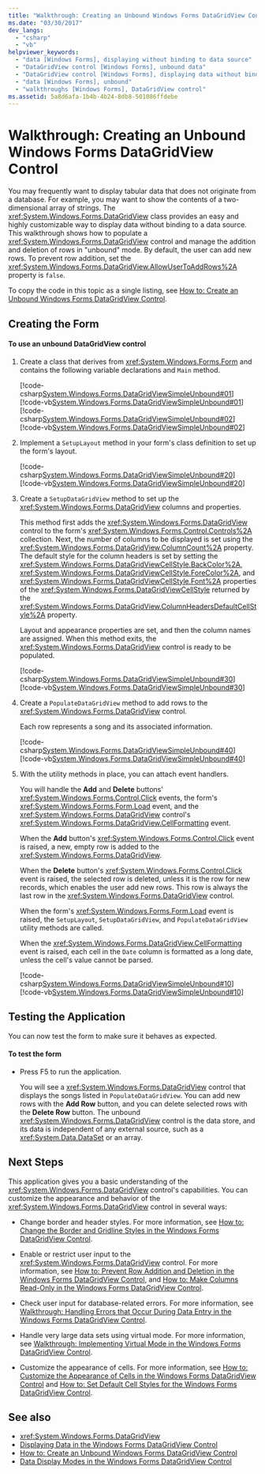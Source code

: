 ```yaml
---
title: "Walkthrough: Creating an Unbound Windows Forms DataGridView Control"
ms.date: "03/30/2017"
dev_langs: 
  - "csharp"
  - "vb"
helpviewer_keywords: 
  - "data [Windows Forms], displaying without binding to data source"
  - "DataGridView control [Windows Forms], unbound data"
  - "DataGridView control [Windows Forms], displaying data without binding to a data source"
  - "data [Windows Forms], unbound"
  - "walkthroughs [Windows Forms], DataGridView control"
ms.assetid: 5a8d6afa-1b4b-4b24-8db8-501086ffdebe
---
```

# Walkthrough: Creating an Unbound Windows Forms DataGridView Control
You may frequently want to display tabular data that does not originate from a database. For example, you may want to show the contents of a two-dimensional array of strings. The <xref:System.Windows.Forms.DataGridView> class provides an easy and highly customizable way to display data without binding to a data source. This walkthrough shows how to populate a <xref:System.Windows.Forms.DataGridView> control and manage the addition and deletion of rows in "unbound" mode. By default, the user can add new rows. To prevent row addition, set the <xref:System.Windows.Forms.DataGridView.AllowUserToAddRows%2A> property is `false`.  
  
 To copy the code in this topic as a single listing, see [How to: Create an Unbound Windows Forms DataGridView Control](how-to-create-an-unbound-windows-forms-datagridview-control.md).  
  
## Creating the Form  
  
#### To use an unbound DataGridView control  
  
1.  Create a class that derives from <xref:System.Windows.Forms.Form> and contains the following variable declarations and `Main` method.  
  
     [!code-csharp[System.Windows.Forms.DataGridViewSimpleUnbound#01](~/samples/snippets/csharp/VS_Snippets_Winforms/System.Windows.Forms.DataGridViewSimpleUnbound/CS/simpleunbound.cs#01)]
     [!code-vb[System.Windows.Forms.DataGridViewSimpleUnbound#01](~/samples/snippets/visualbasic/VS_Snippets_Winforms/System.Windows.Forms.DataGridViewSimpleUnbound/VB/simpleunbound.vb#01)]  
    [!code-csharp[System.Windows.Forms.DataGridViewSimpleUnbound#02](~/samples/snippets/csharp/VS_Snippets_Winforms/System.Windows.Forms.DataGridViewSimpleUnbound/CS/simpleunbound.cs#02)]
    [!code-vb[System.Windows.Forms.DataGridViewSimpleUnbound#02](~/samples/snippets/visualbasic/VS_Snippets_Winforms/System.Windows.Forms.DataGridViewSimpleUnbound/VB/simpleunbound.vb#02)]  
  
2.  Implement a `SetupLayout` method in your form's class definition to set up the form's layout.  
  
     [!code-csharp[System.Windows.Forms.DataGridViewSimpleUnbound#20](~/samples/snippets/csharp/VS_Snippets_Winforms/System.Windows.Forms.DataGridViewSimpleUnbound/CS/simpleunbound.cs#20)]
     [!code-vb[System.Windows.Forms.DataGridViewSimpleUnbound#20](~/samples/snippets/visualbasic/VS_Snippets_Winforms/System.Windows.Forms.DataGridViewSimpleUnbound/VB/simpleunbound.vb#20)]  
  
3.  Create a `SetupDataGridView` method to set up the <xref:System.Windows.Forms.DataGridView> columns and properties.  
  
     This method first adds the <xref:System.Windows.Forms.DataGridView> control to the form's <xref:System.Windows.Forms.Control.Controls%2A> collection. Next, the number of columns to be displayed is set using the <xref:System.Windows.Forms.DataGridView.ColumnCount%2A> property. The default style for the column headers is set by setting the <xref:System.Windows.Forms.DataGridViewCellStyle.BackColor%2A>, <xref:System.Windows.Forms.DataGridViewCellStyle.ForeColor%2A>, and <xref:System.Windows.Forms.DataGridViewCellStyle.Font%2A> properties of the <xref:System.Windows.Forms.DataGridViewCellStyle> returned by the <xref:System.Windows.Forms.DataGridView.ColumnHeadersDefaultCellStyle%2A> property.  
  
     Layout and appearance properties are set, and then the column names are assigned. When this method exits, the <xref:System.Windows.Forms.DataGridView> control is ready to be populated.  
  
     [!code-csharp[System.Windows.Forms.DataGridViewSimpleUnbound#30](~/samples/snippets/csharp/VS_Snippets_Winforms/System.Windows.Forms.DataGridViewSimpleUnbound/CS/simpleunbound.cs#30)]
     [!code-vb[System.Windows.Forms.DataGridViewSimpleUnbound#30](~/samples/snippets/visualbasic/VS_Snippets_Winforms/System.Windows.Forms.DataGridViewSimpleUnbound/VB/simpleunbound.vb#30)]  
  
4.  Create a `PopulateDataGridView` method to add rows to the <xref:System.Windows.Forms.DataGridView> control.  
  
     Each row represents a song and its associated information.  
  
     [!code-csharp[System.Windows.Forms.DataGridViewSimpleUnbound#40](~/samples/snippets/csharp/VS_Snippets_Winforms/System.Windows.Forms.DataGridViewSimpleUnbound/CS/simpleunbound.cs#40)]
     [!code-vb[System.Windows.Forms.DataGridViewSimpleUnbound#40](~/samples/snippets/visualbasic/VS_Snippets_Winforms/System.Windows.Forms.DataGridViewSimpleUnbound/VB/simpleunbound.vb#40)]  
  
5.  With the utility methods in place, you can attach event handlers.  
  
     You will handle the **Add** and **Delete** buttons' <xref:System.Windows.Forms.Control.Click> events, the form's <xref:System.Windows.Forms.Form.Load> event, and the <xref:System.Windows.Forms.DataGridView> control's <xref:System.Windows.Forms.DataGridView.CellFormatting> event.  
  
     When the **Add** button's <xref:System.Windows.Forms.Control.Click> event is raised, a new, empty row is added to the <xref:System.Windows.Forms.DataGridView>.  
  
     When the **Delete** button's <xref:System.Windows.Forms.Control.Click> event is raised, the selected row is deleted, unless it is the row for new records, which enables the user add new rows. This row is always the last row in the <xref:System.Windows.Forms.DataGridView> control.  
  
     When the form's <xref:System.Windows.Forms.Form.Load> event is raised, the `SetupLayout`, `SetupDataGridView`, and `PopulateDataGridView` utility methods are called.  
  
     When the <xref:System.Windows.Forms.DataGridView.CellFormatting> event is raised, each cell in the `Date` column is formatted as a long date, unless the cell's value cannot be parsed.  
  
     [!code-csharp[System.Windows.Forms.DataGridViewSimpleUnbound#10](~/samples/snippets/csharp/VS_Snippets_Winforms/System.Windows.Forms.DataGridViewSimpleUnbound/CS/simpleunbound.cs#10)]
     [!code-vb[System.Windows.Forms.DataGridViewSimpleUnbound#10](~/samples/snippets/visualbasic/VS_Snippets_Winforms/System.Windows.Forms.DataGridViewSimpleUnbound/VB/simpleunbound.vb#10)]  
  
## Testing the Application  
 You can now test the form to make sure it behaves as expected.  
  
#### To test the form  
  
-   Press F5 to run the application.  
  
     You will see a <xref:System.Windows.Forms.DataGridView> control that displays the songs listed in `PopulateDataGridView`. You can add new rows with the **Add Row** button, and you can delete selected rows with the **Delete Row** button. The unbound <xref:System.Windows.Forms.DataGridView> control is the data store, and its data is independent of any external source, such as a <xref:System.Data.DataSet> or an array.  
  
## Next Steps  
 This application gives you a basic understanding of the <xref:System.Windows.Forms.DataGridView> control's capabilities. You can customize the appearance and behavior of the <xref:System.Windows.Forms.DataGridView> control in several ways:  
  
-   Change border and header styles. For more information, see [How to: Change the Border and Gridline Styles in the Windows Forms DataGridView Control](change-the-border-and-gridline-styles-in-the-datagrid.md).  
  
-   Enable or restrict user input to the <xref:System.Windows.Forms.DataGridView> control. For more information, see [How to: Prevent Row Addition and Deletion in the Windows Forms DataGridView Control](prevent-row-addition-and-deletion-datagridview.md), and [How to: Make Columns Read-Only in the Windows Forms DataGridView Control](how-to-make-columns-read-only-in-the-windows-forms-datagridview-control.md).  
  
-   Check user input for database-related errors. For more information, see [Walkthrough: Handling Errors that Occur During Data Entry in the Windows Forms DataGridView Control](handling-errors-that-occur-during-data-entry-in-the-datagrid.md).  
  
-   Handle very large data sets using virtual mode. For more information, see [Walkthrough: Implementing Virtual Mode in the Windows Forms DataGridView Control](implementing-virtual-mode-wf-datagridview-control.md).  
  
-   Customize the appearance of cells. For more information, see [How to: Customize the Appearance of Cells in the Windows Forms DataGridView Control](customize-the-appearance-of-cells-in-the-datagrid.md) and [How to: Set Default Cell Styles for the Windows Forms DataGridView Control](how-to-set-default-cell-styles-for-the-windows-forms-datagridview-control.md).  
  
## See also
- <xref:System.Windows.Forms.DataGridView>
- [Displaying Data in the Windows Forms DataGridView Control](displaying-data-in-the-windows-forms-datagridview-control.md)
- [How to: Create an Unbound Windows Forms DataGridView Control](how-to-create-an-unbound-windows-forms-datagridview-control.md)
- [Data Display Modes in the Windows Forms DataGridView Control](data-display-modes-in-the-windows-forms-datagridview-control.md)
